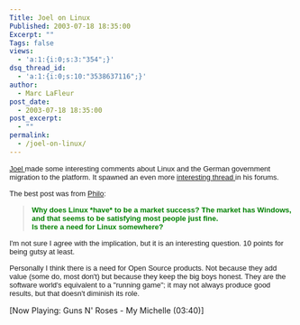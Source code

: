 ```yaml
---
Title: Joel on Linux
Published: 2003-07-18 18:35:00
Excerpt: ""
Tags: false
views:
  - 'a:1:{i:0;s:3:"354";}'
dsq_thread_id:
  - 'a:1:{i:0;s:10:"3538637116";}'
author:
  - Marc LaFleur
post_date:
  - 2003-07-18 18:35:00
post_excerpt:
  - ""
permalink:
  - /joel-on-linux/
---
```

<p><span class="421231718-18072003"><a href="http://www.joelonsoftware.com/"><font face="Arial" size="2">Joel </font></a><font face="Arial" size="2">made some interesting comments about Linux and the German government migration to the platform. It spawned an even more </font><a href="http://discuss.fogcreek.com/joelonsoftware/default.asp?cmd=show&amp;ixPost=57675&amp;ixReplies=25"><font face="Arial" size="2">interesting thread </font></a><font face="Arial" size="2">in his forums.</font></span></p>
<p><span class="421231718-18072003"></span><span class="421231718-18072003"><font face="Arial" size="2">The best post was from </font><a href="Why does Linux *have* to be a market success? The market has Windows, and that seems to be satisfying most people just fine. "><font face="Arial" size="2">Philo</font></a><font face="Arial" size="2">:</font></span></p>
<blockquote dir="ltr" style="MARGIN-RIGHT: 0px">
<p dir="ltr" style="MARGIN-RIGHT: 0px"><span class="421231718-18072003"><font face="Arial" color="#008000" size="2"><strong>Why does Linux *have* to be a market success? The market has Windows, and that seems to be satisfying most people just fine. <br />Is there a need for Linux somewhere?</strong></font></span></p></blockquote>
<p dir="ltr" style="MARGIN-RIGHT: 0px"><span class="421231718-18072003"></span><span class="421231718-18072003"><font face="Arial" size="2">I'm not sure I agree with the implication, but it is an interesting question. 10 points for being gutsy at least. </font></span></p>
<p dir="ltr" style="MARGIN-RIGHT: 0px"><span class="421231718-18072003"><font face="Arial" size="2">Personally I think there is a need for Open Source products. Not because they add value (some do, most don't) but because they keep the big boys honest. They are the software world's equivalent to a "running game"; it may not always produce good results, but that doesn't diminish its role.</font></span></p>
<div>
<p>[Now Playing: Guns N' Roses - My Michelle (03:40)]</p></div>